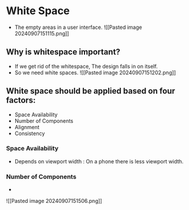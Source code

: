 # White Space
- The empty areas in a user interface.
  ![[Pasted image 20240907151115.png]]

## Why is whitespace important?
- If we get rid of the whitespace, The design falls in on itself.
- So we need white spaces.
![[Pasted image 20240907151202.png]]

## White space should be applied based on four factors:
- Space Availability
- Number of Components
- Alignment 
- Consistency

### Space Availability
- Depends on viewport width : On a phone there is less viewport width.
### Number of Components
- 
![[Pasted image 20240907151506.png]]